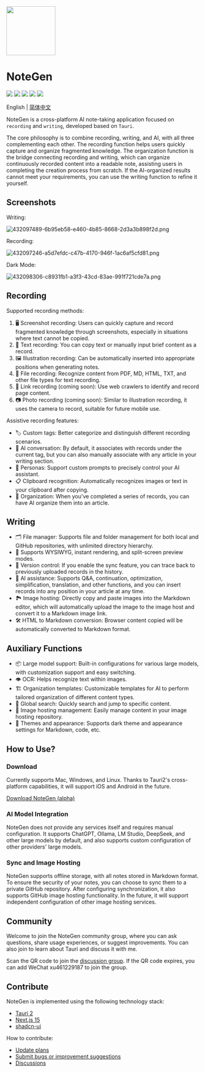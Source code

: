 <img src="https://cdn.jsdelivr.net/gh/codexu/note-gen@dev/app-icon.png" width="128" height="128" />

# NoteGen

![](https://github.com/codexu/note-gen/actions/workflows/release.yml/badge.svg?branch=release)
![](https://img.shields.io/github/v/release/codexu/note-gen)
![](https://img.shields.io/badge/version-alpha-orange)
![](https://img.shields.io/github/downloads/codexu/note-gen/total)
![](https://img.shields.io/github/commit-activity/m/codexu/note-gen)

English | [简体中文](README.md)

NoteGen is a cross-platform AI note-taking application focused on `recording` and `writing`, developed based on `Tauri`.

The core philosophy is to combine recording, writing, and AI, with all three complementing each other. The recording function helps users quickly capture and organize fragmented knowledge. The organization function is the bridge connecting recording and writing, which can organize continuously recorded content into a readable note, assisting users in completing the creation process from scratch. If the AI-organized results cannot meet your requirements, you can use the writing function to refine it yourself.

## Screenshots

Writing:

![432097489-6b95eb58-e460-4b85-8668-2d3a3b898f2d.png](https://s2.loli.net/2025/04/14/NxhiWjMZT7RtusS.png)

Recording:

![432097246-a5d7efdc-c47b-4170-946f-1ac6af5cfd81.png](https://s2.loli.net/2025/04/14/R4YzblokDp7xKat.png)

Dark Mode:

![432098306-c8931fb1-a3f3-43cd-83ae-991f721cde7a.png](https://s2.loli.net/2025/04/14/9JhgTie2X4tZLdz.png)

## Recording

Supported recording methods:

1. 🖥️ Screenshot recording: Users can quickly capture and record fragmented knowledge through screenshots, especially in situations where text cannot be copied.
2. 📄 Text recording: You can copy text or manually input brief content as a record.
3. 🖼️ Illustration recording: Can be automatically inserted into appropriate positions when generating notes.
4. 📇 File recording: Recognize content from PDF, MD, HTML, TXT, and other file types for text recording.
5. 🔗 Link recording (coming soon): Use web crawlers to identify and record page content.
6. 📷 Photo recording (coming soon): Similar to illustration recording, it uses the camera to record, suitable for future mobile use.

Assistive recording features:

- 🏷️ Custom tags: Better categorize and distinguish different recording scenarios.
- 🤖 AI conversation: By default, it associates with records under the current tag, but you can also manually associate with any article in your writing section.
- 🤪 Personas: Support custom prompts to precisely control your AI assistant.
- 📋 Clipboard recognition: Automatically recognizes images or text in your clipboard after copying.
- 💾 Organization: When you've completed a series of records, you can have AI organize them into an article.

## Writing

- 🗂 File manager: Supports file and folder management for both local and GitHub repositories, with unlimited directory hierarchy.
- 📝 Supports WYSIWYG, instant rendering, and split-screen preview modes.
- 📅 Version control: If you enable the sync feature, you can trace back to previously uploaded records in the history.
- 🤖 AI assistance: Supports Q&A, continuation, optimization, simplification, translation, and other functions, and you can insert records into any position in your article at any time.
- 🏞️ Image hosting: Directly copy and paste images into the Markdown editor, which will automatically upload the image to the image host and convert it to a Markdown image link.
- 🛠️ HTML to Markdown conversion: Browser content copied will be automatically converted to Markdown format.

## Auxiliary Functions

- 📦 Large model support: Built-in configurations for various large models, with customization support and easy switching.
- 👁️ OCR: Helps recognize text within images.
- 🏗️ Organization templates: Customizable templates for AI to perform tailored organization of different content types.
- 🔎 Global search: Quickly search and jump to specific content.
- 🌃 Image hosting management: Easily manage content in your image hosting repository.
- 💎 Themes and appearance: Supports dark theme and appearance settings for Markdown, code, etc.

## How to Use?

### Download

Currently supports Mac, Windows, and Linux. Thanks to Tauri2's cross-platform capabilities, it will support iOS and Android in the future.

[Download NoteGen (alpha)](https://github.com/codexu/note-gen/releases)

### AI Model Integration

NoteGen does not provide any services itself and requires manual configuration. It supports ChatGPT, Ollama, LM Studio, DeepSeek, and other large models by default, and also supports custom configuration of other providers' large models.

### Sync and Image Hosting

NoteGen supports offline storage, with all notes stored in Markdown format. To ensure the security of your notes, you can choose to sync them to a private GitHub repository. After configuring synchronization, it also supports GitHub image hosting functionality. In the future, it will support independent configuration of other image hosting services.

## Community

Welcome to join the NoteGen community group, where you can ask questions, share usage experiences, or suggest improvements. You can also join to learn about Tauri and discuss it with me.

Scan the QR code to join the [discussion group](https://github.com/codexu/note-gen/discussions/110). If the QR code expires, you can add WeChat xu461229187 to join the group.

## Contribute

NoteGen is implemented using the following technology stack:

- [Tauri 2](https://v2.tauri.app/)
- [Next.js 15](https://nextjs.org/)
- [shadcn-ui](https://ui.shadcn.com/)

How to contribute:

- [Update plans](https://github.com/codexu/note-gen/issues/46)
- [Submit bugs or improvement suggestions](https://github.com/codexu/note-gen/issues)
- [Discussions](https://github.com/codexu/note-gen/discussions)
